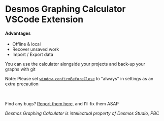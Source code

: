 # Desmos Graphing Calculator VSCode Extension

#### Advantages
- Offline & local
- Recover unsaved work
- Import / Export data

You can use the calculator alongside your projects and back-up your graphs with git

Note: Please set [```window.confirmBeforeClose```](vscode://settings/window.confirmBeforeClose) to "always" in settings as an extra precaution

<br><br>
Find any bugs? [Report them here](https://github.com/evan-kolberg/desmos-vscode-extension/tree/main), and I'll fix them ASAP

*Desmos Graphing Calculator is intellectual property of Desmos Studio, PBC*
